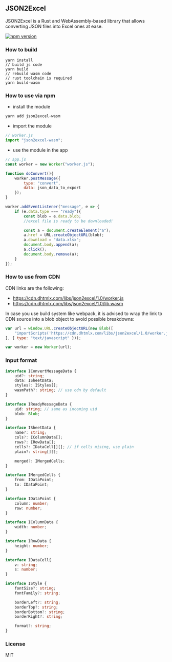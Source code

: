 JSON2Excel 
--------------

JSON2Excel is a Rust and WebAssembly-based library that allows converting JSON files into Excel ones at ease.

[![npm version](https://badge.fury.io/js/json2excel-wasm.svg)](https://badge.fury.io/js/json2excel-wasm) 

### How to build

```
yarn install
// build js code
yarn build
// rebuild wasm code
// rust toolchain is required
yarn build-wasm
```

### How to use via npm

- install the module

```js
yarn add json2excel-wasm
```
- import the module

```js
// worker.js
import "json2excel-wasm";
```

- use the module in the app

```js
// app.js
const worker = new Worker("worker.js");

function doConvert(){
    worker.postMessage({ 
        type: "convert",
        data: json_data_to_export
    });
}

worker.addEventListener("message", e => {
    if (e.data.type === "ready"){
        const blob = e.data.blob;
        //excel file is ready to be downloaded!

        const a = document.createElement("a");
        a.href = URL.createObjectURL(blob);
        a.download = "data.xlsx";
        document.body.append(a);
        a.click();
        document.body.remove(a);
    }
});
```
### How to use from CDN

CDN links are the following:

- https://cdn.dhtmlx.com/libs/json2excel/1.0/worker.js 
- https://cdn.dhtmlx.com/libs/json2excel/1.0/lib.wasm

In case you use build system like webpack, it is advised to wrap the link to CDN source into a blob object to avoid possible breakdowns:

```js
var url = window.URL.createObjectURL(new Blob([
    "importScripts('https://cdn.dhtmlx.com/libs/json2excel/1.0/worker.js');"
], { type: "text/javascript" }));

var worker = new Worker(url);
```

### Input format

```ts
interface IConvertMessageData {
    uid?: string;
    data: ISheetData;
    styles?: IStyles[];
    wasmPath?: string; // use cdn by default
}

interface IReadyMessageData {
    uid: string; // same as incoming uid
    blob: Blob;
}

interface ISheetData {
    name?: string;
    cols?: IColumnData[];
    rows?: IRowData[];
    cells?: IDataCell[][]; // if cells mising, use plain
    plain?: string[][];

    merged?: IMergedCells;
}

interface IMergedCells {
    from: IDataPoint;
    to: IDataPoint;
}

interface IDataPoint {
    column: number; 
    row: number;
}

interface IColumnData {
    width: number;
}

interface IRowData {
    height: number;
}

interface IDataCell{
    v: string;
    s: number;
}

interface IStyle {
    fontSize?: string;
    fontFamily?: string;

    borderLeft?: string;
    borderTop?: string;
    borderBottom?: string;
    borderRight?: string;

    format?: string;
}
```


### License 

MIT
